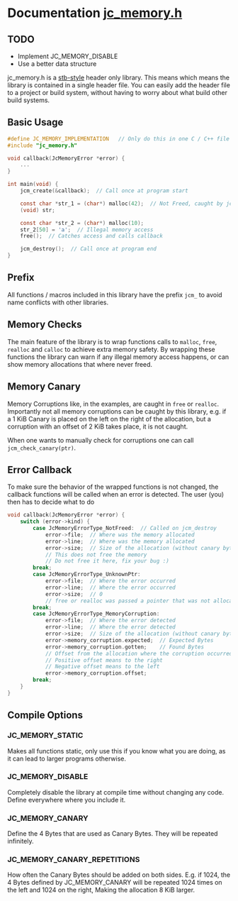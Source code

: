 # Documentation [jc_memory.h](../jc_memory.h)


## TODO
- Implement JC_MEMORY_DISABLE
- Use a better data structure

jc_memory.h is a
[stb-style](https://github.com/nothings/stb/blob/master/docs/stb_howto.txt)
header only library.
This means which means the library is contained in a single header file.
You can easily add the header file to a project or build system,
without having to worry about what build other build systems.

## Basic Usage
```C
#define JC_MEMORY_IMPLEMENTATION   // Only do this in one C / C++ file
#include "jc_memory.h"

void callback(JcMemoryError *error) {
    ...
}

int main(void) {
    jcm_create(&callback);  // Call once at program start

    const char *str_1 = (char*) malloc(42);  // Not Freed, caught by jcm_destroy()
    (void) str;

    const char *str_2 = (char*) malloc(10);
    str_2[50] = 'a';  // Illegal memory access
    free();  // Catches access and calls callback

    jcm_destroy();  // Call once at program end
}
```

## Prefix
All functions / macros included in this library have the prefix `jcm_`
to avoid name conflicts with other libraries.

## Memory Checks
The main feature of the library is to wrap functions calls to
`malloc`, `free`, `realloc` and `calloc` to achieve extra memory safety.
By wrapping these functions the library can warn if any illegal
memory access happens, or can show memory allocations that where never freed.

## Memory Canary
Memory Corruptions like, in the examples, are caught in `free` or `realloc`.
Importantly not all memory corruptions can be caught by this library,
e.g. if a 1 KiB Canary is placed on the left on the right of the allocation,
but a corruption with an offset of 2 KiB takes place, it is not caught.

When one wants to manually check for corruptions one can call
`jcm_check_canary(ptr)`.

## Error Callback
To make sure the behavior of the wrapped functions is not changed,
the callback functions will be called when an error is detected.
The user (you) then has to decide what to do

```C
void callback(JcMemoryError *error) {
    switch (error->kind) {
        case JcMemoryErrorType_NotFreed:  // Called on jcm_destroy
            error->file;  // Where was the memory allocated
            error->line;  // Where was the memory allocated
            error->size;  // Size of the allocation (without canary bytes)
            // This does not free the memory
            // Do not free it here, fix your bug :)
        break;
        case JcMemoryErrorType_UnknownPtr:
            error->file;  // Where the error occurred
            error->line;  // Where the error occurred
            error->size;  // 0
            // free or realloc was passed a pointer that was not allocated by this library
        break;
        case JcMemoryErrorType_MemoryCorruption:
            error->file;  // Where the error detected
            error->line;  // Where the error detected
            error->size;  // Size of the allocation (without canary bytes)
            error->memory_corruption.expected;  // Expected Bytes
            error->memory_corruption.gotten;    // Found Bytes
            // Offset from the allocation where the corruption occurred
            // Positive offset means to the right
            // Negative offset means to the left
            error->memory_corruption.offset;
        break;
    }
}
```


## Compile Options
### JC_MEMORY_STATIC
Makes all functions static, only use this if you know what you are doing, as it can lead to larger programs otherwise.

### JC_MEMORY_DISABLE
Completely disable the library at compile time without changing any code. 
Define everywhere where you include it.


### JC_MEMORY_CANARY
Define the 4 Bytes that are used as Canary Bytes.
They will be repeated infinitely.

### JC_MEMORY_CANARY_REPETITIONS
How often the Canary Bytes should be added on both sides.
E.g. if 1024, the 4 Bytes defined by JC_MEMORY_CANARY will be repeated
1024 times on the left and 1024 on the right,
Making the allocation 8 KiB larger.

